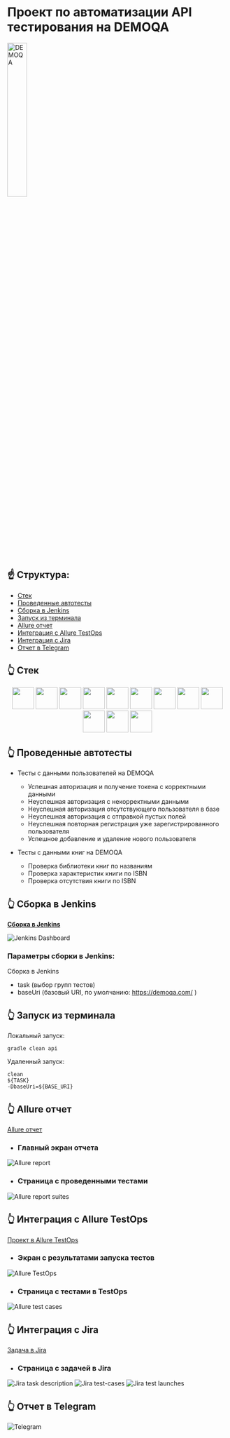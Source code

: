 # Проект по автоматизации API тестирования на DEMOQA
<a href="https://demoqa.com/"><img width="30%" title="DEMOQA" src="images/icons/Toolsqa.jpg"></a>

## :point_up: Структура:

- <a href="#point_up_2-технологии-и-инструменты">Стек</a>
- <a href="#point_up_2-проведенные автотесты">Проведенные автотесты</a>
- <a href="#point_up_2-сборка-в-Jenkins">Сборка в Jenkins</a>
- <a href="#point_up_2-запуск-из-терминала">Запуск из терминала</a>
- <a href="#point_up_2-allure-отчет">Allure отчет</a>
- <a href="#point_up_2-интеграция-с-allure-testops">Интеграция с Allure TestOps</a>
- <a href="#point_up_2-интеграция-с-jira">Интеграция с Jira</a>
- <a href="#point_up_2-отчет-в-telegram">Отчет в Telegram</a>

## :point_up_2: Стек

<p align="center">
<img src="images/icons/Java.svg" width="50" />
<img src="images/icons/Intelij_IDEA.svg" width="50" />
<img src="images/icons/GitHub.svg" width="50" />
<img src="images/icons/JUnit5.svg" width="50" />
<img src="images/icons/Gradle.svg" width="50" />
<img src="images/icons/Jenkins.svg" width="50" />
<img src="images/icons/Allure_Report.svg" width="50" />
<img src="images/icons/AllureTestOps.svg" width="50" />
<img src="images/icons/Telegram.svg" width="50" />
<img src="images/icons/Jira.svg" width="50" />
<img src="images/icons/Rest-assured.png" width="50" />
<img src="images/icons/lombok.png" width="50" />
</p>

## :point_up_2: Проведенные автотесты
- Тесты с данными пользователей на DEMOQA
  - Успешная авторизация и получение токена с корректными данными
  - Неуспешная авторизация с некорректными данными
  - Неуспешная авторизация отсутствующего пользователя в базе
  - Неуспешная авторизация с отправкой пустых полей
  - Неуспешная повторная регистрация уже зарегистрированного пользователя
  - Успешное добавление и удаление нового пользователя

- Тесты с данными книг на DEMOQA
  - Проверка библиотеки книг по названиям
  - Проверка характеристик книги по ISBN
  - Проверка отсутствия книги по ISBN

## :point_up_2: Сборка в Jenkins
[**Сборка в Jenkins**](https://jenkins.autotests.cloud/job/demoqa-api-test/)
<p>
<img title="Jenkins Dashboard" src="images/screenshots/jenkins-project.png">
</p>

### Параметры сборки в Jenkins:
Сборка в Jenkins

- task (выбор групп тестов)
- baseUri (базовый URI, по умолчанию: https://demoqa.com/ )

## :point_up_2: Запуск из терминала
Локальный запуск:
```
gradle clean api
```
Удаленный запуск:
```
clean 
${TASK} 
-DbaseUri=${BASE_URI}
```

## :point_up_2: Allure отчет

[Allure отчет](https://jenkins.autotests.cloud/job/demoqa-api-test/allure/)

- ### Главный экран отчета
<p>
<img title="Allure report" src="images/screenshots/allure-report.png">
</p>

- ### Страница с проведенными тестами
<p>
<img title="Allure report suites" src="images/screenshots/allure-report-suites.png">
</p>

## :point_up_2: Интеграция с Allure TestOps

[Проект в Allure TestOps](https://allure.autotests.cloud/project/4938/dashboards)

- ### Экран с результатами запуска тестов
<p>
<img title="Allure TestOps" src="images/screenshots/allure-tes-tops.png">
</p>

- ### Страница с тестами в TestOps

<p>
<img title="Allure test cases" src="images/screenshots/allure-test-ops-tests.png">
</p>

## :point_up_2: Интеграция с Jira

[Задача в Jira](https://jira.autotests.cloud/browse/HOMEWORK-1505)

- ### Страница с задачей в Jira
<p>
<img title="Jira task description" src="images/screenshots/jira-task.png">
<img title="Jira test-cases" src="images/screenshots/jira-allure-test-case.png">
<img title="Jira test launches" src="images/screenshots/jira-allure-launches.png">
</p>

## :point_up_2: Отчет в Telegram
<p>
<img title="Telegram" src="images/screenshots/Telegram.png">
</p>
